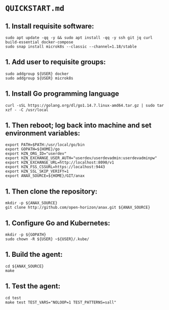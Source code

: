 # `QUICKSTART.md`

## 1. Install requisite software:

```
sudo apt update -qq -y && sudo apt install -qq -y ssh git jq curl build-essential docker-compose
sudo snap install microk8s --classic --channel=1.18/stable
```

## 1. Add user to requisite groups:

```
sudo addgroup ${USER} docker
sudo addgroup ${USER} microk8s
```

## 1. Install Go programming language

```
curl -sSL https://golang.org/dl/go1.14.7.linux-amd64.tar.gz | sudo tar xzf - -C /usr/local
```

## 1. Then reboot; log back into machine and set environment variables:

```
export PATH=$PATH:/usr/local/go/bin
export GOPATH=${HOME}/go
export HZN_ORG_ID="userdev"
export HZN_EXCHANGE_USER_AUTH="userdev/userdevadmin:userdevadminpw"
export HZN_EXCHANGE_URL=http://localhost:8090/v1
export HZN_FSS_CSSURL=https://localhost:9443
export HZN_SSL_SKIP_VERIFY=1
export ANAX_SOURCE=${HOME}/GIT/anax
```

## 1. Then clone the repository:

```
mkdir -p ${ANAX_SOURCE}
git clone http://github.com/open-horizon/anax.git ${ANAX_SOURCE}
```

## 1. Configure Go and Kubernetes:

```
mkdir -p ${GOPATH}
sudo chown -R ${USER} ~${USER}/.kube/
```

## 1. Build the agent:

```
cd ${ANAX_SOURCE}
make
```

## 1. Test the agent:

```
cd test
make test TEST_VARS="NOLOOP=1 TEST_PATTERNS=sall"
```
